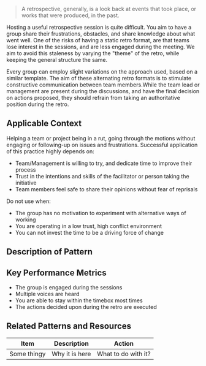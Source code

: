 
> A retrospective, generally, is a look back at events that took place, or works that were produced, in the past.

Hosting a useful retrospective session is quite difficult. You aim to have a group share their frustrations, obstacles, and 
share knowledge about what went well. One of the risks of having a static retro format, are that teams lose interest in the sessions, and are less engaged during the meeting.
We aim to avoid this staleness by varying the "theme" of the retro, while keeping the general structure the same.

Every group can employ slight variations on the approach used, based on a similar template. The aim of these alternating retro formats is to stimulate constructive communication between team members.While the team lead or management are present during the discussions, and have the final decision on actions proposed, they should refrain from taking an authoritative position during the retro.

## Applicable Context

Helping a team or project being in a rut, going through the motions without engaging or following-up on issues and frustrations. Successful application of this practice highly depends on:
- Team/Management is willing to try, and dedicate time to improve their process 
- Trust in the intentions and skills of the facilitator or person taking the initiative 
- Team members feel safe to share their opinions without fear of reprisals

Do not use when:
- The group has no motivation to experiment with alternative ways of working
- You are operating in a low trust, high conflict environment
- You can not invest the time to be a driving force of change 


## Description of Pattern



## Key Performance Metrics

- The group is engaged during the sessions
- Multiple voices are heard
- You are able to stay within the timebox most times
- The actions decided upon during the retro are executed

## Related Patterns and Resources

| Item | Description | Action |
|---|---|---|
| Some thingy | Why it is here | What to do with it? |
